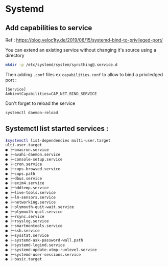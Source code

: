 # Systemd

## Add capabilities to service

Ref : https://blog.veloc1ty.de/2019/06/15/systemd-bind-to-privileged-port/

You can extend an existing service without changing it's source using a directory 
```bash
mkdir -p /etc/systemd/system/syncthing@.service.d 
```

Then adding `.conf` files ex `capabilities.conf` to allow to bind a priviledged port :
```
[Service]
AmbientCapabilities=CAP_NET_BIND_SERVICE
```

Don't forget to reload the service
```bash
systemctl daemon-reload
```

## Systemctl list started services :

```bash
$systemctl list-dependencies multi-user.target
ulti-user.target
● ├─anacron.service
● ├─avahi-daemon.service
● ├─console-setup.service
● ├─cron.service
● ├─cups-browsed.service
● ├─cups.path
● ├─dbus.service
● ├─exim4.service
● ├─hddtemp.service
● ├─live-tools.service
● ├─lm-sensors.service
● ├─networking.service
● ├─plymouth-quit-wait.service
● ├─plymouth-quit.service
● ├─rsync.service
● ├─rsyslog.service
● ├─smartmontools.service
● ├─ssh.service
● ├─sysstat.service
● ├─systemd-ask-password-wall.path
● ├─systemd-logind.service
● ├─systemd-update-utmp-runlevel.service
● ├─systemd-user-sessions.service
● ├─basic.target
``` 